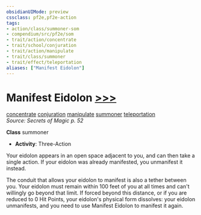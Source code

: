 ```yaml
---
obsidianUIMode: preview
cssclass: pf2e,pf2e-action
tags:
- action/class/summoner-som
- compendium/src/pf2e/som
- trait/action/concentrate
- trait/school/conjuration
- trait/action/manipulate
- trait/class/summoner
- trait/effect/teleportation
aliases: ["Manifest Eidolon"]
---
```

# Manifest Eidolon [>>>](chapter-9-playing-the-game.md#Actions "Three-Action")
[concentrate](concentrate.md)  [conjuration](conjuration.md)  [manipulate](manipulate.md)  [summoner](rules/traits/summoner-som.md)  [teleportation](teleportation.md)  
*Source: Secrets of Magic p. 52*  

**Class** summoner
- **Activity**: Three-Action

Your eidolon appears in an open space adjacent to you, and can then take a single action. If your eidolon was already manifested, you unmanifest it instead.

The conduit that allows your eidolon to manifest is also a tether between you. Your eidolon must remain within 100 feet of you at all times and can't willingly go beyond that limit. If forced beyond this distance, or if you are reduced to 0 Hit Points, your eidolon's physical form dissolves: your eidolon unmanifests, and you need to use Manifest Eidolon to manifest it again.